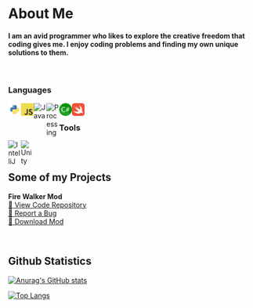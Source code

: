 <h1>About Me</h1>

<h4>
  I am an avid programmer who likes to explore the creative freedom that coding gives me. I enjoy coding problems and finding my own unique solutions to them.
</h4>



<br>
<h3>
  Languages
</h3>
<a href="https://python.org" target="_blank"><img align="left" alt="Python" width="26px" src="https://raw.githubusercontent.com/github/explore/80688e429a7d4ef2fca1e82350fe8e3517d3494d/topics/python/python.png"></a>
<a href="https://javascript.com" target="_blank"><img align="left" alt="Javascript" width="26px" src="https://raw.githubusercontent.com/github/explore/80688e429a7d4ef2fca1e82350fe8e3517d3494d/topics/javascript/javascript.png"></a>
<a href="https://java.com" target="_blank"><img align="left" alt="Java" width="26px" src="https://cdn.jsdelivr.net/npm/simple-icons@v3/icons/java.svg"></a>
<a href="https://processing.com" target="_blank"><img align="left" alt="Processing" width="26px" src="https://user-images.githubusercontent.com/46587501/170594839-77fcb240-ef46-4425-9266-8cad8084f801.png"></a>
<a href="https://docs.microsoft.com/en-us/dotnet/csharp" target="_blank"><img align="left" alt="C#" width="26px" src="https://raw.githubusercontent.com/github/explore/80688e429a7d4ef2fca1e82350fe8e3517d3494d/topics/csharp/csharp.png"></a>
<a href="https://www.swift.com" target="_blank"><img align="left" alt="Swift" width="26px" src="https://raw.githubusercontent.com/github/explore/80688e429a7d4ef2fca1e82350fe8e3517d3494d/topics/swift/swift.png"></a>

<br>
<h3>
  Tools
</h3>
<a href="https://jetbrains.com/idea" target="_blank"><img align="left" alt="IntelliJ" width="26px" src="https://cdn.jsdelivr.net/npm/simple-icons@v3/icons/intellijidea.svg"></a>
<a href="https://unity.com" target="_blank"><img align="left" alt="Unity" width="26px" src="https://cdn.jsdelivr.net/npm/simple-icons@v3/icons/unity.svg"></a>



<br><br>
<h2>Some of my Projects</h2>

**Fire Walker Mod** <br>
[📕 View Code Repository](https://github.com/chriso345/Fire-Walker) <br>
[🐛 Report a Bug](https://github.com/chriso345/Fire-Walker/issues/new) <br>
[💾 Download Mod](https://www.curseforge.com/minecraft/mc-mods/fire-walker) <br>

<br>
<h2>Github Statistics</h2>

[![Anurag's GitHub stats](https://github-readme-stats.vercel.app/api?username=chriso345)](https://github.com/anuraghazra/github-readme-stats) 

[![Top Langs](https://github-readme-stats.vercel.app/api/top-langs/?username=chriso345&layout=compact&langs_count=6&card_width=445)](https://github.com/anuraghazra/github-readme-stats)

[python]: https://www.python.org
[javascript]: https://www.javascript.com
[java]: https://www.java.com
[csharp]: https://docs.microsoft.com/en-us/dotnet/csharp
[intellij]: https://www.jetbrains.com/idea/
[unity]: https://unity.com
